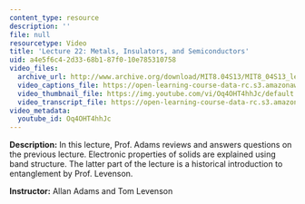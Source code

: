 ```yaml
---
content_type: resource
description: ''
file: null
resourcetype: Video
title: 'Lecture 22: Metals, Insulators, and Semiconductors'
uid: a4e5f6c4-2d33-68b1-87f0-10e785310758
video_files:
  archive_url: http://www.archive.org/download/MIT8.04S13/MIT8_04S13_lec22_300k.mp4
  video_captions_file: https://open-learning-course-data-rc.s3.amazonaws.com/8-04-quantum-physics-i-spring-2013/00e3b0f1614a5d74af67e9fc72b26392_Oq4OHT4hhJc.vtt
  video_thumbnail_file: https://img.youtube.com/vi/Oq4OHT4hhJc/default.jpg
  video_transcript_file: https://open-learning-course-data-rc.s3.amazonaws.com/8-04-quantum-physics-i-spring-2013/5e075c30c77d388314ea2e12425d4fd6_Oq4OHT4hhJc.pdf
video_metadata:
  youtube_id: Oq4OHT4hhJc
---
```


**Description:** In this lecture, Prof. Adams reviews and answers questions on the previous lecture. Electronic properties of solids are explained using band structure. The latter part of the lecture is a historical introduction to entanglement by Prof. Levenson.

**Instructor:** Allan Adams and Tom Levenson